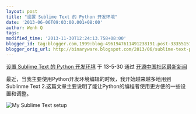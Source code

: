 ```yaml
---
layout: post
title: "设置 Sublime Text 的 Python 开发环境"
date: '2013-06-06T09:03:00.001+08:00'
author: Wenh Q
tags:
modified_time: '2013-11-30T12:24:13.758+08:00'
blogger_id: tag:blogger.com,1999:blog-4961947611491238191.post-3335515734163815078
blogger_orig_url: http://binaryware.blogspot.com/2013/06/sublime-text-python.html
---
```

[设置 Sublime Text 的 Python
开发环境](http://www.oschina.net/translate/setting-up-sublime-text-for-python-development)
于 13-5-30 通过 [开源中国社区最新新闻](http://www.oschina.net/?from=rss)

最近，当我主要使用Python开发环境编辑的时候，我开始越来越多地用到Sublinme
Text 2.这篇文章主要说明了能让Python的编程者使用更方便的一些设置和调整。

![My Sublime Text
setup](http://static.oschina.net/uploads/img/201305/29221100_r72w.png)
